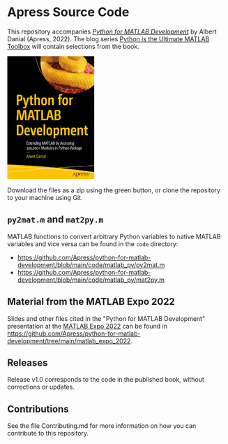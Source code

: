 # Apress Source Code

This repository accompanies [*Python for MATLAB Development*](https://link.springer.com/book/10.1007/978-1-4842-7223-7) by Albert Danial (Apress, 2022).
The blog series
[Python is the Ultimate MATLAB Toolbox](https://al.danial.org/posts/python_is_the_ultimate_matlab_toolbox/)
will contain selections from the book.

[comment]: #cover
![Cover image](9781484272237.jpg)

Download the files as a zip using the green button,
or clone the repository to your machine using Git.

## ``py2mat.m`` and ``mat2py.m``

MATLAB functions to convert arbitrary Python variables to
native MATLAB variables and vice versa can be found in the ``code`` directory:

* https://github.com/Apress/python-for-matlab-development/blob/main/code/matlab_py/py2mat.m
* https://github.com/Apress/python-for-matlab-development/blob/main/code/matlab_py/mat2py.m

## Material from the MATLAB Expo 2022

Slides and other files cited in the "Python for MATLAB Development"
presentation at the [MATLAB Expo 2022](https://www.matlabexpo.com/online/2022.html)
can be found in https://github.com/Apress/python-for-matlab-development/tree/main/matlab_expo_2022.

## Releases

Release v1.0 corresponds to the code in the published book,
without corrections or updates.

## Contributions

See the file Contributing.md for more information on how you can contribute to this repository.
